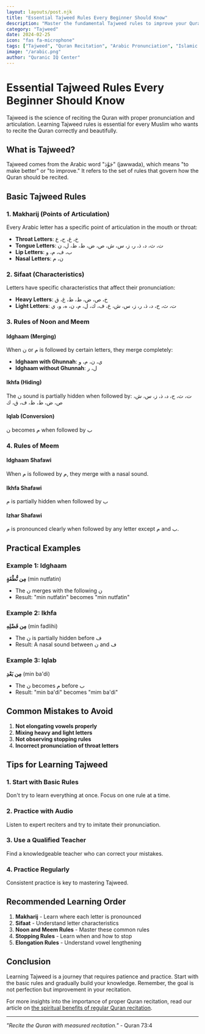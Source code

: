 ```yaml
---
layout: layouts/post.njk
title: "Essential Tajweed Rules Every Beginner Should Know"
description: "Master the fundamental Tajweed rules to improve your Quran recitation. Learn about proper pronunciation, elongation, and stopping rules with practical examples."
category: "Tajweed"
date: 2024-02-25
icon: "fas fa-microphone"
tags: ["Tajweed", "Quran Recitation", "Arabic Pronunciation", "Islamic Learning"]
image: "/arabic.png"
author: "Quranic IQ Center"
---
```


# Essential Tajweed Rules Every Beginner Should Know

Tajweed is the science of reciting the Quran with proper pronunciation and articulation. Learning Tajweed rules is essential for every Muslim who wants to recite the Quran correctly and beautifully.

## What is Tajweed?

Tajweed comes from the Arabic word "جَوَّدَ" (jawwada), which means "to make better" or "to improve." It refers to the set of rules that govern how the Quran should be recited.

## Basic Tajweed Rules

### 1. **Makharij (Points of Articulation)**

Every Arabic letter has a specific point of articulation in the mouth or throat:

- **Throat Letters**: خ، غ، ح، ع
- **Tongue Letters**: ت، ث، د، ذ، ر، ز، س، ش، ص، ض، ط، ظ، ل، ن
- **Lip Letters**: ب، ف، م، و
- **Nasal Letters**: ن، م

### 2. **Sifaat (Characteristics)**

Letters have specific characteristics that affect their pronunciation:

- **Heavy Letters**: خ، ص، ض، ط، ظ، غ، ق
- **Light Letters**: ت، ث، ح، د، ذ، ر، ز، س، ش، ع، ف، ك، ل، م، ن، ه، و، ي

### 3. **Rules of Noon and Meem**

#### **Idghaam (Merging)**
When ن or م is followed by certain letters, they merge completely:
- **Idghaam with Ghunnah**: ي، ن، م، و
- **Idghaam without Ghunnah**: ل، ر

#### **Ikhfa (Hiding)**
The ن sound is partially hidden when followed by: ت، ث، ج، د، ذ، ز، س، ش، ص، ض، ط، ظ، ف، ق، ك

#### **Iqlab (Conversion)**
ن becomes م when followed by ب

### 4. **Rules of Meem**

#### **Idghaam Shafawi**
When م is followed by م, they merge with a nasal sound.

#### **Ikhfa Shafawi**
م is partially hidden when followed by ب

#### **Izhar Shafawi**
م is pronounced clearly when followed by any letter except م and ب.

## Practical Examples

### Example 1: Idghaam
**مِن نُّطْفَةٍ** (min nutfatin)
- The ن merges with the following ن
- Result: "min nutfatin" becomes "min nutfatin"

### Example 2: Ikhfa
**مِن فَضْلِهِ** (min fadlihi)
- The ن is partially hidden before ف
- Result: A nasal sound between ن and ف

### Example 3: Iqlab
**مِن بَعْدِ** (min ba'di)
- The ن becomes م before ب
- Result: "min ba'di" becomes "mim ba'di"

## Common Mistakes to Avoid

1. **Not elongating vowels properly**
2. **Mixing heavy and light letters**
3. **Not observing stopping rules**
4. **Incorrect pronunciation of throat letters**

## Tips for Learning Tajweed

### 1. **Start with Basic Rules**
Don't try to learn everything at once. Focus on one rule at a time.

### 2. **Practice with Audio**
Listen to expert reciters and try to imitate their pronunciation.

### 3. **Use a Qualified Teacher**
Find a knowledgeable teacher who can correct your mistakes.

### 4. **Practice Regularly**
Consistent practice is key to mastering Tajweed.

## Recommended Learning Order

1. **Makharij** - Learn where each letter is pronounced
2. **Sifaat** - Understand letter characteristics
3. **Noon and Meem Rules** - Master these common rules
4. **Stopping Rules** - Learn when and how to stop
5. **Elongation Rules** - Understand vowel lengthening

## Conclusion

Learning Tajweed is a journey that requires patience and practice. Start with the basic rules and gradually build your knowledge. Remember, the goal is not perfection but improvement in your recitation.

For more insights into the importance of proper Quran recitation, read our article on [the spiritual benefits of regular Quran recitation](/posts/2024-02-20-benefits-of-regular-quran-recitation/).

---

*"Recite the Quran with measured recitation."* - Quran 73:4 